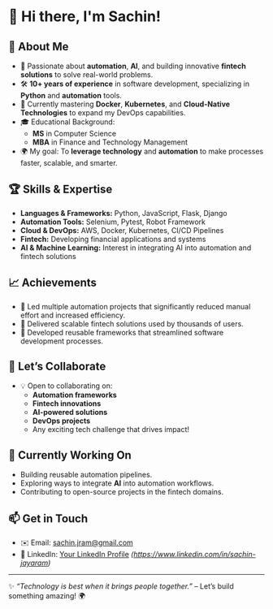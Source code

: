 # 👋 Hi there, I'm Sachin!

## 🚀 About Me
- 🌟 Passionate about **automation**, **AI**, and building innovative **fintech solutions** to solve real-world problems.
- 🛠️ **10+ years of experience** in software development, specializing in **Python** and **automation** tools.
- 🌱 Currently mastering **Docker**, **Kubernetes**, and **Cloud-Native Technologies** to expand my DevOps capabilities.
- 🎓 Educational Background:
  - **MS** in Computer Science
  - **MBA** in Finance and Technology Management
- 🌍 My goal: To **leverage technology** and **automation** to make processes faster, scalable, and smarter.

## 🏆 Skills & Expertise
- **Languages & Frameworks:** Python, JavaScript, Flask, Django
- **Automation Tools:** Selenium, Pytest, Robot Framework
- **Cloud & DevOps:** AWS, Docker, Kubernetes, CI/CD Pipelines
- **Fintech:** Developing financial applications and systems
- **AI & Machine Learning:** Interest in integrating AI into automation and fintech solutions

## 📈 Achievements
- 📌 Led multiple automation projects that significantly reduced manual effort and increased efficiency.
- 📌 Delivered scalable fintech solutions used by thousands of users.
- 📌 Developed reusable frameworks that streamlined software development processes.

## 🤝 Let’s Collaborate
- 💡 Open to collaborating on:
  - **Automation frameworks**
  - **Fintech innovations**
  - **AI-powered solutions**
  - **DevOps projects**
  - Any exciting tech challenge that drives impact!

## 🎯 Currently Working On
- Building reusable automation pipelines.
- Exploring ways to integrate **AI** into automation workflows.
- Contributing to open-source projects in the fintech domains.

## 📫 Get in Touch
- ✉️ Email: [sachin.jram@gmail.com](mailto:sachin.jram@gmail.com)
- 🔗 LinkedIn: [Your LinkedIn Profile](#) *(https://www.linkedin.com/in/sachin-jayaram)*
---

✨ _“Technology is best when it brings people together.”_ – Let’s build something amazing! 🌍
